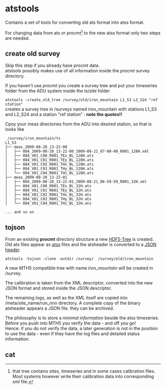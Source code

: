 # atstools


Contains a set of tools for converting old ats format into atss format.

For changing data from ats or *procmt*[^myref] to the new atss format only two steps are needed.

## create old survey

Skip this step if you already have *procmt* data. <br>
atstools possibly makes use of  all information inside the *procmt* survey directory.

If you haven't use *procmt* you create a survey tree and put your timeseries folder from the ADU system inside the ts/site folder 

`atstools -create_old_tree /survey/old/iron_mountain L1_S3 L2_S24 "ref station"` <br>
creates a survey tree in /surveys named iron_mountain with stations L1_S3 and L2_S24 and a station "ref station" : **note the quotes!!**

Cpoy your meas directories from the ADU into desired station, so that is looks like
```text
 /survey/iron_mountain/ts 
L1_S3
├── meas_2009-08-20_13-22-00
│   ├── 084_2009-08-20_13-22-00_2009-08-21_07-00-00_R001_128H.xml
│   ├── 084_V01_C00_R001_TEx_BL_128H.ats
│   ├── 084_V01_C01_R001_TEy_BL_128H.ats
│   ├── 084_V01_C02_R001_THx_BL_128H.ats
│   ├── 084_V01_C03_R001_THy_BL_128H.ats
│   └── 084_V01_C04_R001_THz_BL_128H.ats
├── meas_2009-08-20_13-22-01
│   ├── 084_2009-08-20_13-22-01_2009-08-21_06-59-59_R001_32H.xml
│   ├── 084_V01_C00_R001_TEx_BL_32H.ats
│   ├── 084_V01_C01_R001_TEy_BL_32H.ats
│   ├── 084_V01_C02_R001_THx_BL_32H.ats
│   ├── 084_V01_C03_R001_THy_BL_32H.ats
│   └── 084_V01_C04_R001_THz_BL_32H.ats

... and so on

```


## tojson


From an existing **procmt** directory structure a new [HDF5-Tree](../HDF5-Tree/HDF5-Tree.md#hdf5-tree) is created. <br>
Old ats files appear as [atss](../atss/atss.md#atss) files and the atsheader is converted to a [JSON header](../atss/atss.md#header).

`atstools -tojson -clone -outdir /survey/  /survey/old/iron_mountain`

A new MTH5 compatible tree with name *iron_mountain* will be created in /survey.

The calibration is taken from the XML descriptor, converted into the new JSON format and stored inside the JSON descriptor.

The remaining logs, as well as the XML itself are copied into /meta/site_name/run_nnn directory. A complete copy of 
the binary atsheader appears a JSON file. they can be archived.

The philosophy is to store a *minimal information* beside the atss timeseries. <br>
Before you push into MTH5 you verify the data - and off you go! <br>
Hence: if you do not verify the data, a later generation is not in the position to use the data - even if they have the log files
and detailed status information. 



## cat

[^myref]: that tree contains sites, timeseries and in some cases calibration files. Most systems however write their calibration data into  corresponding xml file.
